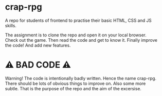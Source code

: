 # crap-rpg

A repo for students of frontend to practise their basic HTML, CSS and JS skills.

The assignment is to clone the repo and open it on your local browser. Check out the game. Then read the code and get to know it. Finally improve the code! And add new features.

# ⚠️ BAD CODE ⚠️

Warning! The code is intentionally badly written. Hence the name crap-rpg. There should be lots of obvious things to improve on. Also some more subtle. That is the purpose of the repo and the aim of the excersise.
